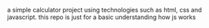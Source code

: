 a simple calculator project using technologies such as html, css and javascript.
this repo is just for a basic understanding how js works
